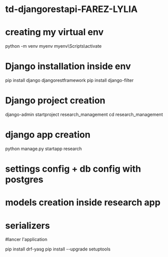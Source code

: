 # td-djangorestapi-FAREZ-LYLIA

# creating my virtual env
python -m venv myenv
myenv\Scripts\activate

# Django installation inside env
pip install django djangorestframework
pip install django-filter


# Django project creation 
django-admin startproject research_management
cd research_management

# django app creation
python manage.py startapp research

# settings config + db config with postgres
# models creation inside research app
# serializers
#lancer l'application

pip install drf-yasg
pip install --upgrade setuptools


